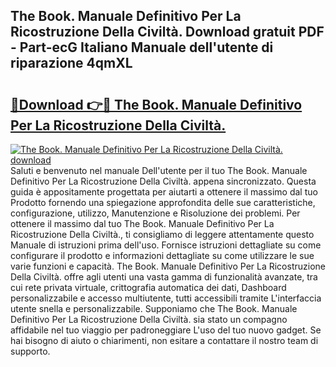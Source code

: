 ## The Book. Manuale Definitivo Per La Ricostruzione Della Civiltà. Download gratuit PDF - Part-ecG Italiano Manuale dell'utente di riparazione 4qmXL

# <h2><a href="http://dfe9h2g.blite.top/?on=The+Book.+Manuale+Definitivo+Per+La+Ricostruzione+Della+Civilt%c3%a0.">🔗Download 👉🔴 The Book. Manuale Definitivo Per La Ricostruzione Della Civiltà.</a></h2>

[![The Book. Manuale Definitivo Per La Ricostruzione Della Civiltà. download](https://i.imgur.com/lujVjoI.png)](http://dfe9h2g.blite.top/?on=The+Book.+Manuale+Definitivo+Per+La+Ricostruzione+Della+Civilt%c3%a0.)
Saluti e benvenuto nel manuale Dell'utente per il tuo The Book. Manuale Definitivo Per La Ricostruzione Della Civiltà. appena sincronizzato. Questa guida è appositamente progettata per aiutarti a ottenere il massimo dal tuo Prodotto fornendo una spiegazione approfondita delle sue caratteristiche, configurazione, utilizzo, Manutenzione e Risoluzione dei problemi. Per ottenere il massimo dal tuo The Book. Manuale Definitivo Per La Ricostruzione Della Civiltà., ti consigliamo di leggere attentamente questo Manuale di istruzioni prima dell'uso. Fornisce istruzioni dettagliate su come configurare il prodotto e informazioni dettagliate su come utilizzare le sue varie funzioni e capacità. The Book. Manuale Definitivo Per La Ricostruzione Della Civiltà. offre agli utenti una vasta gamma di funzionalità avanzate, tra cui rete privata virtuale, crittografia automatica dei dati, Dashboard personalizzabile e accesso multiutente, tutti accessibili tramite L'interfaccia utente snella e personalizzabile. Supponiamo che The Book. Manuale Definitivo Per La Ricostruzione Della Civiltà. sia stato un compagno affidabile nel tuo viaggio per padroneggiare L'uso del tuo nuovo gadget. Se hai bisogno di aiuto o chiarimenti, non esitare a contattare il nostro team di supporto.
